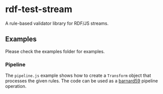 # rdf-test-stream

A rule-based validator library for RDF/JS streams. 

## Examples

Please check the examples folder for examples.

### Pipeline

The `pipeline.js` example shows how to create a `Transform` object that processes the given rules.
The code can be used as a [barnard59](https://github.com/zazuko/barnard59) pipeline operation.
